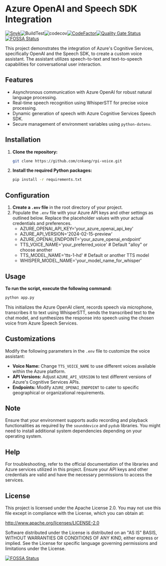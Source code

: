# Azure OpenAI and Speech SDK Integration

[![Snyk](https://snyk.io/test/github/cnkang/rpi-voice/badge.svg)](https://snyk.io/test/github/cnkang/rpi-voice)![BuildTest](https://img.shields.io/github/actions/workflow/status/cnkang/rpi-voice/codecov.yaml)![codecov](https://img.shields.io/codecov/c/github/cnkang/rpi-voice)[![CodeFactor](https://www.codefactor.io/repository/github/cnkang/rpi-voice/badge)](https://www.codefactor.io/repository/github/cnkang/rpi-voice)[![Quality Gate Status](https://sonarcloud.io/api/project_badges/measure?project=cnkang_rpi-voice&metric=alert_status)](https://sonarcloud.io/summary/new_code?id=cnkang_rpi-voice)
[![FOSSA Status](https://app.fossa.com/api/projects/git%2Bgithub.com%2Fcnkang%2Frpi-voice.svg?type=shield)](https://app.fossa.com/projects/git%2Bgithub.com%2Fcnkang%2Frpi-voice?ref=badge_shield)


This project demonstrates the integration of Azure's Cognitive Services, specifically OpenAI and the Speech SDK, to create a custom voice assistant. The assistant utilizes speech-to-text and text-to-speech capabilities for conversational user interaction.

## Features

- Asynchronous communication with Azure OpenAI for robust natural language processing.
- Real-time speech recognition using WhisperSTT for precise voice processing.
- Dynamic generation of speech with Azure Cognitive Services Speech SDK.
- Secure management of environment variables using `python-dotenv`.

## Installation

1. **Clone the repository:**
    ```bash
    git clone https://github.com/cnkang/rpi-voice.git
    ```

2. **Install the required Python packages:**
    ```bash
    pip install -r requirements.txt
    ```

## Configuration

1. **Create a `.env` file** in the root directory of your project.
2. Populate the `.env` file with your Azure API keys and other settings as outlined below. Replace the placeholder values with your actual credentials and preferences.
   - AZURE_OPENAI_API_KEY='your_azure_openai_api_key'
   - AZURE_API_VERSION='2024-02-15-preview'
   - AZURE_OPENAI_ENDPOINT='your_azure_openai_endpoint'
   - TTS_VOICE_NAME='your_preferred_voice'  # Default "alloy" or choose another
   - TTS_MODEL_NAME='tts-1-hd'  # Default or another TTS model
   - WHISPER_MODEL_NAME='your_model_name_for_whisper'

## Usage

**To run the script, execute the following command:**

```bash
python app.py
```

This initializes the Azure OpenAI client, records speech via microphone, transcribes it to text using WhisperSTT, sends the transcribed text to the chat model, and synthesizes the response into speech using the chosen voice from Azure Speech Services.

## Customizations

Modify the following parameters in the `.env` file to customize the voice assistant:

- **Voice Name:** Change `TTS_VOICE_NAME` to use different voices available within the Azure platform.
- **API Versions:** Adjust `AZURE_API_VERSION` to test different versions of Azure's Cognitive Services APIs.
- **Endpoints:** Modify `AZURE_OPENAI_ENDPOINT` to cater to specific geographical or organizational requirements.

## Note

Ensure that your environment supports audio recording and playback functionalities as required by the `sounddevice` and `pydub` libraries. You might need to install additional system dependencies depending on your operating system.

## Help

For troubleshooting, refer to the official documentation of the libraries and Azure services utilized in this project. Ensure your API keys and other credentials are valid and have the necessary permissions to access the services.

## License

This project is licensed under the Apache License 2.0. You may not use this file except in compliance with the License, which you can obtain at:

   http://www.apache.org/licenses/LICENSE-2.0

Software distributed under the License is distributed on an "AS IS" BASIS, WITHOUT WARRANTIES OR CONDITIONS OF ANY KIND, either express or implied. See the License for specific language governing permissions and limitations under the License.


[![FOSSA Status](https://app.fossa.com/api/projects/git%2Bgithub.com%2Fcnkang%2Frpi-voice.svg?type=large)](https://app.fossa.com/projects/git%2Bgithub.com%2Fcnkang%2Frpi-voice?ref=badge_large)